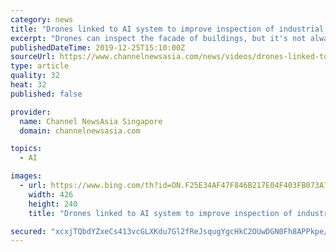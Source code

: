 ```yaml
---
category: news
title: "Drones linked to AI system to improve inspection of industrial buildings | Video"
excerpt: "Drones can inspect the facade of buildings, but it's not always easy to spot what's amiss. Government industrial developer JTC Corporation rolled out a new AI system at its properties, halving its manpower cost in trials since 2016. Kelly Wong with more. Media playtime"
publishedDateTime: 2019-12-25T15:10:00Z
sourceUrl: https://www.channelnewsasia.com/news/videos/drones-linked-to-ai-system-to-improve-inspection-of-industrial-12211100
type: article
quality: 32
heat: 32
published: false

provider:
  name: Channel NewsAsia Singapore
  domain: channelnewsasia.com

topics:
  - AI

images:
  - url: https://www.bing.com/th?id=ON.F25E34AF47F846B217E04F403FB073A7
    width: 426
    height: 240
    title: "Drones linked to AI system to improve inspection of industrial buildings | Video"

secured: "xcxjTQbdYZxeCs413vcGLXKdu7Gl2fReJsqugYgcHkC2OUwDGN0Fh8APPkpe/X6OOCaP/dbPeSh5HCyT3svsuWBVSeZ1yro7k8CuUaYwGxc3GT1maiKQZXJJuSFkWi2gA4UDEKNsUmS2UOQt0rynkmTUK5mfZ4wugvrBTYjJL1lUwXuq607vMdakUKQ8ivfoVar6WZLCux2rCWNvmTofyz06eT7q/0jDq878cjoBzG++RDIE2Y48hdL7gs4gIjt3ApwANyTNa+eaLA0e2DaJMg==;FVbhtgL/Af/o5Bjwja0LKg=="
---
```


